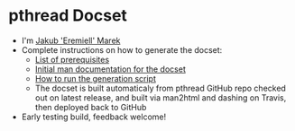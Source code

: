 pthread Docset
=======================

* I'm [Jakub 'Eremiell' Marek](https://twitter.com/Eremiell)
* Complete instructions on how to generate the docset:
  * [List of prerequisites](https://github.com/Eremiell/mandash/blob/pthread/Brewfile)
  * [Initial man documentation for the docset](https://git.kernel.org/pub/scm/docs/man-pages/man-pages.git/tree/?h=man-pages-)
  * [How to run the generation script](https://github.com/Eremiell/mandash/blob/pthread/.travis.yml)
  * The docset is built automaticaly from pthread GitHub repo checked out on latest release, and built via man2html and dashing on Travis, then deployed back to GitHub
* Early testing build, feedback welcome!